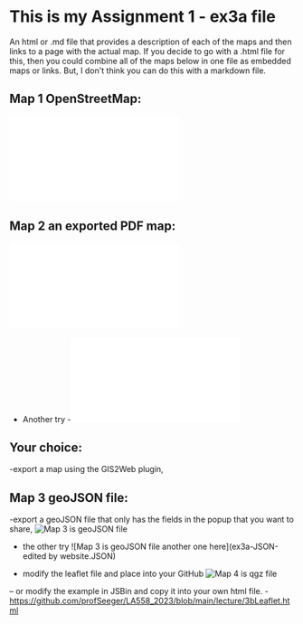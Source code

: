 # This is my Assignment 1 - ex3a file


An html or .md file that provides a description of each of the maps and then links to a page with the actual map. If you decide to go with a .html file for this,
then you could combine all of the maps below in one file as embedded maps or links. But, I don't think you can do this with a markdown file. 

## Map 1  OpenStreetMap:
![Map 1 is OpenStreetMap with a marker embedded on a web page titled](Assign3a.html.html)


## Map 2 an exported PDF map:
![Map 2 is an exported PDF map named assign3.pdf - note this is a good opportunity to make a map that uses a geoprocess, table join, or field calculation. 
You can describe what function you did in the html file that links to the PDF. Utilize a target="_blank" when you make the link to the PDF so it opens in a new 
browser tab.](ex3a-geopdf.pdf)
- Another try
-![Map 2 is an exported PDF map for showing Iowa Wind Farms](Map.pdf)

## Your choice:  

-export a map using the GIS2Web plugin,  

## Map 3  geoJSON file:
-export a geoJSON file that only has the fields in the popup that you want to share, 
![Map 3 is geoJSON file](ex3a-JSON.geojson)
- the other try
![Map 3 is geoJSON file another one here](ex3a-JSON-edited by website.JSON)




- modify the leaflet file and place into your GitHub 
![Map 4 is qgz file](ex3a-part4.qgz)

– or modify the example in JSBin and copy it into your own html file. -  https://github.com/profSeeger/LA558_2023/blob/main/lecture/3bLeaflet.html  

 
